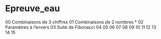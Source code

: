 # Epreuve_eau
00 Combinaisons de 3 chiffres
01 Combinaisons de 2 nombres *
02 Paramètres à l’envers
03 Suite de Fibonacci
04
05
06
07
08
09
10
11
12
13
14
15
